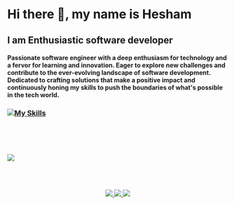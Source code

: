# Hi there 👋, my name is Hesham
## I am Enthusiastic software developer


#### Passionate software engineer with a deep enthusiasm for technology and a fervor for learning and innovation. Eager to explore new challenges and contribute to the ever-evolving landscape of software development. Dedicated to crafting solutions that make a positive impact and continuously honing my skills to push the boundaries of what's possible in the tech world.

### [![My Skills](https://skillicons.dev/icons?i=html,css,js,react,nodejs,express,py,django,git,graphql,mongodb,mysql,postgres,redis,sequelize)](https://skillicons.dev)

<br>
<br>
<br>
<br>

<a align='center' href="https://github.com/anuraghazra/github-readme-stats">
  <img align="center" src="https://github-readme-stats.vercel.app/api/top-langs/?username=Hesham1902&repo=github-readme-stats" />
</a>


<br>
<br>
<br>
<br>

<p align="center">
  <a href="https://github.com/Hesham1902">
    <img src="https://skillicons.dev/icons?i=github" />
  </a>
    <a href="www.linkedin.com/in/hesham-maher-9232a9202">
    <img src="https://skillicons.dev/icons?i=linkedin" />
  </a>
    <a href="https://twitter.com/Hesham1902">
    <img src="https://skillicons.dev/icons?i=twitter" />
  </a>
</p>
